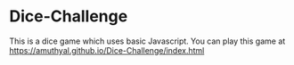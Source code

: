 # Dice-Challenge

This is a dice game which uses basic Javascript.
You can play this game at https://amuthyal.github.io/Dice-Challenge/index.html
